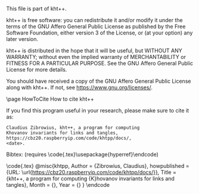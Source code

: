 
This file is part of kht++.

kht++ is free software: you can redistribute it and/or modify
it under the terms of the GNU Affero General Public License as 
published by the Free Software Foundation, either version 3 of 
the License, or (at your option) any later version.

kht++ is distributed in the hope that it will be useful,
but WITHOUT ANY WARRANTY; without even the implied warranty of
MERCHANTABILITY or FITNESS FOR A PARTICULAR PURPOSE.  See the
GNU Affero General Public License for more details.

You should have received a copy of the GNU Affero General 
Public License along with kht++.  If not, see 
<https://www.gnu.org/licenses/>.



\page HowToCite How to cite kht++

If you find this program useful in your research, please make sure to cite it as:

    Claudius Zibrowius, kht++, a program for computing 
	Khovanov invariants for links and tangles,
	https://cbz20.raspberryip.com/code/khtpp/docs/, 
	<date>. 

Bibtex: (requires \code{.tex}\usepackage{hyperref}\endcode)

\code{.tex}
@misc{khtpp,
Author = {Zibrowius, Claudius},
howpublished = {URL: \url{https://cbz20.raspberryip.com/code/khtpp/docs/}},
Title = {kht++, a program for computing {K}hovanov invariants for links and tangles},
Month = {<current month>},
Year = {<current year>}
} 
\endcode
